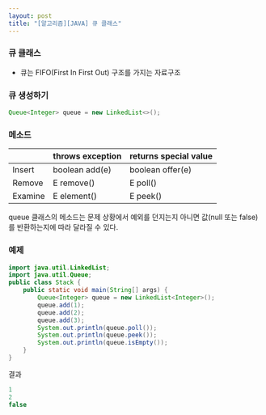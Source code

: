 ```yaml
---
layout: post
title: "[알고리즘][JAVA] 큐 클래스"
---
```


### 큐 클래스
- 큐는 FIFO(First In First Out) 구조를 가지는 자료구조


### 큐 생성하기
```java
Queue<Integer> queue = new LinkedList<>();
```


### 메소드
|   |throws exception|returns special value|
|-----|-----|-----|
|Insert|boolean add(e)|boolean offer(e)|
|Remove|E remove()|E poll()|
|Examine|E element()|E peek()|

queue 클래스의 메소드는 문제 상황에서 예외를 던지는지 아니면 값(null 또는 false)를 반환하는지에 따라 달라질 수 있다.


### 예제
```java
import java.util.LinkedList;
import java.util.Queue;
public class Stack {
    public static void main(String[] args) {
        Queue<Integer> queue = new LinkedList<Integer>();
        queue.add(1);
        queue.add(2);
        queue.add(3);
        System.out.println(queue.poll());
        System.out.println(queue.peek());
        System.out.println(queue.isEmpty());
    }
}
```

결과
```java
1
2
false
```
